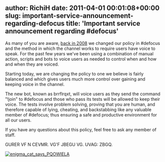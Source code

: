 author: RichiH
date: 2011-04-01 00:01:08+00:00
slug: important-service-announcement-regarding-defocus
title: 'Important service announcement regarding #defocus'
---

As many of you are aware, [back in 2008](../2008/09/change-in-defocus-policy-and-what-do-you-think/) we changed our policy in #defocus and the method in which the channel works to require users have voice to speak. For the past few years we've been using a combination of manual action, scripts and bots to voice users as needed to control when and how and when they are voiced.



Starting today, we are changing the policy to one we believe is fairly balanced and which gives users much more control over gaining and keeping voice in the channel.



The new bot, known as brrflrqxt, will voice users as they send the command "!join" to #defocus and those who pass its tests will be allowed to keep their voice. The tests involve problem solving, proving that you are human, and therefore capable of lying, cheating, and backstabbing like any valuable member of #defocus; thus ensuring a safe and productive environment for all our users.



If you have any questions about this policy, feel free to ask any member of staff.



GURER VF N CEVMR. VG'F JBEGU VG. UVAG: ZBGQ.



[![enigma_cat_says_PQOWIELA](http://blog.freenode.net/wp-content/uploads/2011/04/enigma-cat.jpg)](http://blog.freenode.net/wp-content/uploads/2011/04/enigma-cat.jpg)








